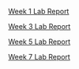 [Week 1 Lab Report](https://benjaminesser.github.io/cse15l-lab-reports/week1/lab-report-week1)

[Week 3 Lab Report](https://benjaminesser.github.io/cse15l-lab-reports/week3/lab-report-week3)

[Week 5 Lab Report](https://benjaminesser.github.io/cse15l-lab-reports/week5/lab-report-week5)

[Week 7 Lab Report](https://benjaminesser.github.io/cse15l-lab-reports/week5/lab-report-week7)

